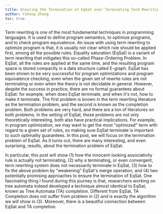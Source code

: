 ```yaml
---
title: Ensuring the Termination of EqSat over Terminating Term Rewriting System
author: Yihong Zhang
toc: true
---
```


Term rewriting is one of the most fundamental techniques in programming languages. 
It is used to define program semantics, to optimize programs, and to check program equivalence.
An issue with using term rewriting to optimize program is that, it is usually not clear 
 which rule should be applied first, among all the possible rules.
Equality saturation (EqSat) is a variant of term rewriting that mitigates this so-called Phase-Ordering Problem.
In EqSat, all the rules are applied at the same time, 
 and the resulting program space is stored compactly in a data structure called E-graph.
EqSat has been shown to be very successful for program optimizations and program equivalence checking,
 even when the given set of rewrite rules are not terminating or even when the theory is not decidable in general.
However, despite the success in practice, there are no formal guarantees about EqSat:
 for example, when does EqSat terminate, and when it's not, how to make it terminate.
The first problem is known in the term rewriting literature as the termination problem, 
 and the second is known as the completion problem.
Both problems are very hard, and there are a ton of literatures on both problems.
In the setting of EqSat, 
 these problems are not only theoretically interesting,
 both also have practical implications.
For example, in program optimization,
 we may want to get the most "optimized" term with regard to a given set of rules,
 so making sure EqSat terminate is important to such optimality guarantees.
In this post, we will focus on the termination problem of EqSat.
As it turns out,
 there are many interesting, and even surprising, results, about the termination problem of EqSat.

In particular, this post will show (1) how the innocent-looking associativity rule is actually not terminating,
 (2) why a terminating, or even convergent, term rewriting system does not necessarily terminate in EqSat,
 (3) how to fix the above problem by "weakening" EqSat's merge operation, 
 and (4) two potentially promising approaches to ensure the termination of EqSat.
One fascinating thing I found during this journey is that,
  researchers working on tree automata indeed developed a technique almost identical to EqSat,
  known as Tree Automata (TA) completion.
Different from EqSat, TA Completion does not suffer from problem in (2) and is exactly the algorithm we will show in (3).
Moreover, there is a beautiful connection between EqSat and TA completion.

# 






